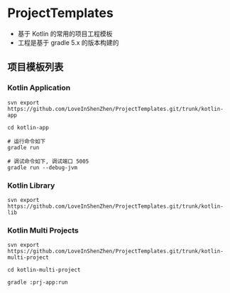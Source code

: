 # ProjectTemplates
* 基于 Kotlin 的常用的项目工程模板
* 工程是基于 gradle 5.x 的版本构建的

## 项目模板列表

### Kotlin Application
```
svn export https://github.com/LoveInShenZhen/ProjectTemplates.git/trunk/kotlin-app

cd kotlin-app

# 运行命令如下
gradle run

# 调试命令如下, 调试端口 5005
gradle run --debug-jvm

```

### Kotlin Library
```
svn export https://github.com/LoveInShenZhen/ProjectTemplates.git/trunk/kotlin-lib

```

### Kotlin Multi Projects
```
svn export https://github.com/LoveInShenZhen/ProjectTemplates.git/trunk/kotlin-multi-project

cd kotlin-multi-project

gradle :prj-app:run

```
